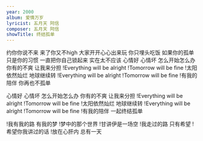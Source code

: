 ```yaml
---
year: 2000
album: 爱情万岁
lyricist: 五月天 阿信
composer: 五月天 阿信
showTitle: 终结孤单
---
```

约你你说不来 来了你又不high
大家开开心心出来玩 你只埋头吃饭
如果你的孤单 只是你的习惯
一直把你自己锁起来 实在太不应该
心情好 心情坏 怎么开始怎么办
你有的不爽 让我来分担
!Everything will be alright
!Tomorrow will be fine
!太阳依然灿烂 地球继续转
!Everything will be alright
!Tomorrow will be fine
!有我的陪伴 你再也不孤单

心情好 心情坏 怎么开始怎么办
你有的不爽 让我来分担
!Everything will be alright
!Tomorrow will be fine
!太阳依然灿烂 地球继续转
!Everything will be alright
!Tomorrow will be fine
!有我的陪伴 一起终结孤单

!我有我的路 有我的梦
!梦中的那个世界
!甘讲伊是一场空
!我走过的路 只有希望
!希望你我讲过的话
!放在心肝内 总有一天
